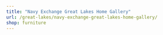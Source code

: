 ```yaml
---
title: "Navy Exchange Great Lakes Home Gallery"
url: /great-lakes/navy-exchange-great-lakes-home-gallery/
shop: furniture
---
```

